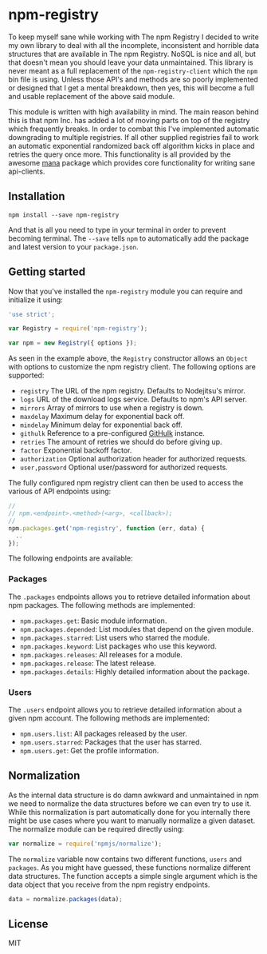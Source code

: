 # npm-registry

To keep myself sane while working with The npm Registry I decided to write my
own library to deal with all the incomplete, inconsistent and horrible data
structures that are available in The npm Registry. NoSQL is nice and all, but
that doesn't mean you should leave your data unmaintained. This library is never
meant as a full replacement of the `npm-registry-client` which the `npm` bin
file is using. Unless those API's and methods are so poorly implemented or
designed that I get a mental breakdown, then yes, this will become a full and
usable replacement of the above said module.

This module is written with high availability in mind. The main reason behind
this is that npm Inc. has added a lot of moving parts on top of the registry
which frequently breaks. In order to combat this I've implemented automatic
downgrading to multiple registries. If all other supplied registries fail to
work an automatic exponential randomized back off algorithm kicks in place and
retries the query once more. This functionality is all provided by the awesome
[mana] package which provides core functionality for writing sane api-clients.

## Installation

```
npm install --save npm-registry
```

And that is all you need to type in your terminal in order to prevent becoming
terminal. The `--save` tells `npm` to automatically add the package and latest
version to your `package.json`.

## Getting started

Now that you've installed the `npm-registry` module you can require and
initialize it using:

```js
'use strict';

var Registry = require('npm-registry');

var npm = new Registry({ options });
```

As seen in the example above, the `Registry` constructor allows an `Object` with
options to customize the npm registry client. The following options are supported:

- `registry` The URL of the npm registry. Defaults to Nodejitsu's mirror.
- `logs` URL of the download logs service. Defaults to npm's API server.
- `mirrors` Array of mirrors to use when a registry is down.
- `maxdelay` Maximum delay for exponential back off.
- `mindelay` Minimum delay for exponential back off.
- `githulk` Reference to a pre-configured [GitHulk] instance.
- `retries` The amount of retries we should do before giving up.
- `factor` Exponential backoff factor.
- `authorization` Optional authorization header for authorized requests.
- `user,password` Optional user/password for authorized requests.

The fully configured npm registry client can then be used to access the various
of API endpoints using:

```js
//
// npm.<endpoint>.<method>(<arg>, <callback>);
//
npm.packages.get('npm-registry', function (err, data) {
  ..
});
```

The following endpoints are available:

### Packages

The `.packages` endpoints allows you to retrieve detailed information about npm
packages. The following methods are implemented:

- `npm.packages.get`: Basic module information.
- `npm.packages.depended`: List modules that depend on the given module.
- `npm.packages.starred`: List users who starred the module.
- `npm.packages.keyword`: List packages who use this keyword.
- `npm.packages.releases`: All releases for a module.
- `npm.packages.release`: The latest release.
- `npm.packages.details`: Highly detailed information about the package.

### Users

The `.users` endpoint allows you to retrieve detailed information about a given
npm account. The following methods are implemented:


- `npm.users.list`: All packages released by the user.
- `npm.users.starred`: Packages that the user has starred.
- `npm.users.get`: Get the profile information.

## Normalization

As the internal data structure is do damn awkward and unmaintained in npm we
need to normalize the data structures before we can even try to use it. While
this normalization is part automatically done for you internally there might be
use cases where you want to manually normalize a given dataset. The normalize
module can be required directly using:

```js
var normalize = require('npmjs/normalize');
```

The `normalize` variable now contains two different functions, `users` and
`packages`. As you might have guessed, these functions normalize different data
structures. The function accepts a simple single argument which is the data
object that you receive from the npm registry endpoints.

```js
data = normalize.packages(data);
```

## License

MIT

[mana]: http://github.com/3rd-Eden/mana
[Githulk]: http://github.com/3rd-Eden/githulk

